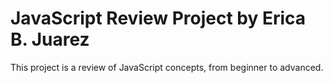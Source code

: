 # JavaScript Review Project by Erica B. Juarez
This project is a review of JavaScript concepts, from beginner to advanced.
